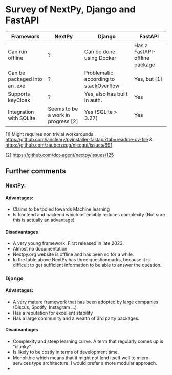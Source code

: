 # Survey of NextPy, Django and FastAPI

Framework | NextPy | Django | FastAPI |
--- | --- | --- | --- |
Can run offline | ? | Can be done using Docker | Has a FastAPI-offline package |
Can be packaged into an .exe | ? | Problematic according to stackOverflow | Yes, but [1] |
Supports keyCloak | ? | Yes, also has built in auth. | Yes |
Integration with SQLite | Seems to be a work in progress [2] | Yes (SQLite > 3.27) | Yes |





[1] Might requires non trivial workarounds https://github.com/iancleary/pyinstaller-fastapi?tab=readme-ov-file & https://github.com/zauberzeug/nicegui/issues/691  

[2] https://github.com/dot-agent/nextpy/issues/125 


## Further comments

### NextPy: 
#### Advantages:
- Claims to be tooled towards Machine learning
- Is frontend and backend which ostencibly reduces complexity (Not sure this is actually an advantage)

#### Disadvantages
- A very young framework. First released in late 2023.
- Almost no documentation
- Nextpy.org website is offline and has been so for a while.
- In the table above NextPy has three questionmarks, because it is difficult to get sufficient information to be able to answer the question.

### Django
#### Advantages:
- A very mature framework that has been adopted by large companies (Discus, Spotify, Instagram ...)
- Has a reputation for excellent stability
- Has a large community and a wealth of 3rd party packages.

#### Disadvantages
- Complexity and steep learning curve. A term that regularly comes up is "clunky".
- Is likely to be costly in terms of development time.
- Monolithic which means that it might not lend itself well to micro-services type architecture. I would prefer a more modular approach.
- 
